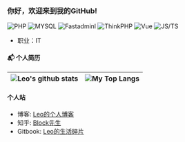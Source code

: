 ### 你好，欢迎来到我的GitHub!



![PHP](https://img.shields.io/badge/PHP-%E8%AF%AD%E8%A8%80-blue)
![MYSQL](https://img.shields.io/badge/MySQL-%E6%95%B0%E6%8D%AE%E5%BA%93-yellow)
![Fastadminl](https://img.shields.io/badge/Fastadmin-%E6%A1%86%E6%9E%B6-orange)
![ThinkPHP](https://img.shields.io/badge/ThinkPHP-%E6%A1%86%E6%9E%B6-green)
![Vue](https://img.shields.io/badge/VUE--%E6%A1%86%E6%9E%B6-green)
![JS/TS](https://img.shields.io/badge/JS/TS--%E8%AF%AD%E8%A8%80-blue)
- 职业：IT


#### 📬 个人简历


|![Leo's github stats](https://github-readme-stats.vercel.app/api?username=lixiaoyu77&show_icons=true&locale=en&hide_border=true)|![My Top Langs](https://github-readme-stats.vercel.app/api/top-langs/?username=lixiaoyu77&locale=en&hide_border=true&layout=compact)|
|-|-|


#### 个人站
- 博客: [Leo的个人博客](https://xy77.live/)
- 知乎: [Block先生](https://www.zhihu.com/people/blake-25-47)
- Gitbook: [Leo的生活碎片](https://gitbook.xy77.live/)

